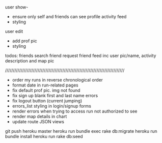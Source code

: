 user show-
- ensure only self and friends can see profile activity feed
- styling

user edit
- add prof pic
- styling

todos:
friends
search
friend request
friend feed
inc user pic/name, activity description and map pic

/////////////////////////////////////////////////////////////////////////////


- order my runs in reverse chronological order
- format date in run-related pages
- fix default prof pic. img not found
- fix sign up blank first and last name errors
- fix logout button (current jumping)
- errors_list styling in login/signup forms
- render errors when trying to access run not authorized to see
- render map details in chart
- update route JSON views

git push heroku master
heroku run bundle exec rake db:migrate
heroku run bundle install
heroku run rake db:seed
